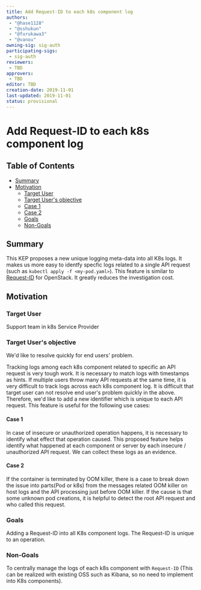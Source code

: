 ```yaml
---
title: Add Request-ID to each k8s component log
authors:
 - "@hase1128"
 - "@sshukun"
 - "@furukawa3"
 - "@vanou"
owning-sig: sig-auth
participating-sigs:
 - sig-auth
reviewers:
 - TBD
approvers:
 - TBD
editor: TBD
creation-date: 2019-11-01
last-updated: 2019-11-01
status: provisional
---
```


# Add Request-ID to each k8s component log

## Table of Contents

<!-- toc -->
 - [Summary](#summary)
 - [Motivation](#motivation)
   - [Target User](#target-user)
   - [Target User's objective](#target-users-objective)
   - [Case 1](#case-2)
   - [Case 2](#case-1)
   - [Goals](#goals)
   - [Non-Goals](#non-goals)

<!-- /toc -->

## Summary

This KEP proposes a new unique logging meta-data into all K8s logs. It makes us
more easy to identfy specfic logs related to a single API request (such as
`kubectl apply -f <my-pod.yaml>`). This feature is similar to
[Request-ID](https://docs.openstack.org/api-guide/compute/faults.html) for
OpenStack. It greatly reduces the investigation cost.

## Motivation

### Target User

Support team in k8s Service Provider

### Target User's objective

We'd like to resolve quickly for end users' problem.

Tracking logs among each k8s component related to specific an API request is
very tough work. It is necessary to match logs with timestamps as hints. If
multiple users throw many API requests at the same time, it is very difficult to
track logs across each k8s component log. It is difficult that target user can
not resolve end user's problem quickly in the above. Therefore, we'd like to add
a new identifier which is unique to each API request. This feature is useful for
the following use cases:

#### Case 1

In case of insecure or unauthorized operation happens, it is necessary to
identify what effect that operation caused. This proposed feature helps identify
what happened at each component or server by each insecure / unauthorized API
request. We can collect these logs as an evidence.

#### Case 2

If the container is terminated by OOM killer, there is a case to break down the
issue into parts(Pod or k8s) from the messages related OOM killer on host logs
and the API processing just before OOM killer. If the cause is that some unknown
pod creations, it is helpful to detect the root API request and who called this
request.

### Goals

Adding a Request-ID into all K8s component logs. The Request-ID is unique to an
operation.

### Non-Goals

To centrally manage the logs of each k8s component with `Request-ID` (This can
be realized with existing OSS such as Kibana, so no need to implement into K8s
components).
